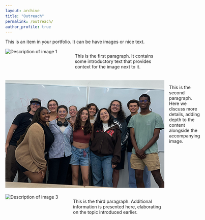 ```yaml
---
layout: archive
title: "Outreach"
permalink: /outreach/
author_profile: true
---
```


This is an item in your portfolio. It can be have images or nice text.
<div style="display: flex; align-items: flex-start; margin-bottom: 20px;">
    <img src='/images/image1.jpg' alt="Description of image 1" style="margin-right: 15px; width: 500px;">
    <div>
        <p>This is the first paragraph. It contains some introductory text that provides context for the image next to it.</p>
    </div>
</div>

<div style="display: flex; align-items: flex-start; margin-bottom: 20px;">
    <img src='/images/REU_2024_cohort_best.png' style="margin-right: 15px; width: 500px;">
    <div>
        <p>This is the second paragraph. Here we discuss more details, adding depth to the content alongside the accompanying image.</p>
    </div>
</div>

<div style="display: flex; align-items: flex-start; margin-bottom: 20px;">
    <img src='/images/image3.jpg' alt="Description of image 3" style="margin-right: 15px; width: 500px;">
    <div>
        <p>This is the third paragraph. Additional information is presented here, elaborating on the topic introduced earlier.</p>
    </div>
</div>
